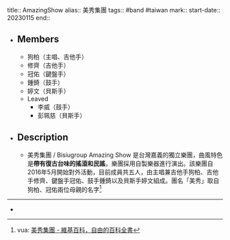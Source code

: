 title:: AmazingShow
alias:: 美秀集團
tags:: #band #taiwan 
mark:: 
start-date:: 20230115
end::

- ## Members
  - 狗柏（主唱、吉他手）
  - 修齊（吉他手）
  - 冠佑（鍵盤手）
  - 鍾錡（鼓手）
  - 婷文（貝斯手）
  - Leaved
    - 李威（鼓手）
    - 彭珮慈（貝斯手）
- ## Description
  - 美秀集團 / Bisiugroup Amazing Show 是台灣嘉義的獨立樂團，曲風特色是**帶有復古台味的搖滾和民謠**，樂團採用自製樂器進行演出。該樂團自2016年5月開始對外活動，目前成員共五人，由主唱兼吉他手狗柏、吉他手修齊、鍵盤手冠佑、鼓手鍾錡以及貝斯手婷文組成。團名「美秀」取自狗柏、冠佑兩位母親的名字[^1]
- ---
- [^1]: vua: [美秀集團 - 維基百科，自由的百科全書](https://zh.wikipedia.org/zh-hant/%E7%BE%8E%E7%A7%80%E9%9B%86%E5%9C%98)